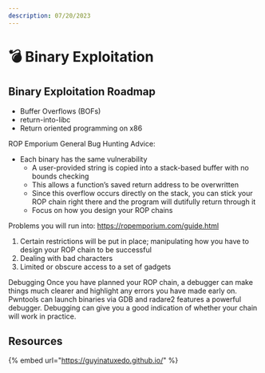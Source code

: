 ```yaml
---
description: 07/20/2023
---
```


# 💣 Binary Exploitation

## Binary Exploitation Roadmap

* Buffer Overflows (BOFs)
* return-into-libc
* Return oriented programming on x86

ROP Emporium General Bug Hunting Advice:

* Each binary has the same vulnerability
  * A user-provided string is copied into a stack-based buffer with no bounds checking
  * This allows a function’s saved return address to be overwritten
  * Since this overflow occurs directly on the stack, you can stick your ROP chain right there and the program will dutifully return through it
  * Focus on how you design your ROP chains

Problems you will run into: https://ropemporium.com/guide.html

1. Certain restrictions will be put in place; manipulating how you have to design your ROP chain to be successful
2. Dealing with bad characters
3. Limited or obscure access to a set of gadgets

Debugging Once you have planned your ROP chain, a debugger can make things much clearer and highlight any errors you have made early on. Pwntools can launch binaries via GDB and radare2 features a powerful debugger. Debugging can give you a good indication of whether your chain will work in practice.

## Resources

{% embed url="https://guyinatuxedo.github.io/" %}
